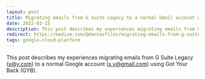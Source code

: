 ```yaml
---
layout: post
title: Migrating emails from G Suite Legacy to a normal Gmail account with Got Your Back and Google Cloud Platform
date: 2022-03-15
description: This post describes my experiences migrating emails from G Suite Legacy (x@y.com) to a normal Google account (x.y@gmail.com) using Got Your Back (GYB).
redirect: https://medium.com/@dantasfiles/migrating-emails-from-g-suite-legacy-to-a-normal-gmail-account-with-got-your-back-f9f08543ff81
tags: google-cloud-platform
---
```


This post describes my experiences migrating emails from G Suite Legacy (x@y.com) to a normal Google account (x.y@gmail.com) using Got Your Back (GYB).
